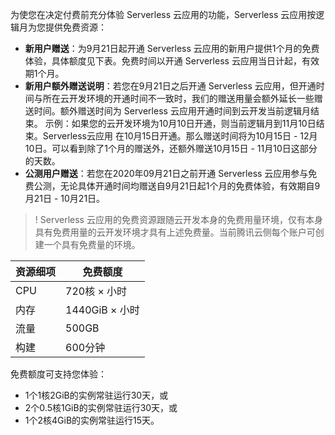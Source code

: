 

为使您在决定付费前充分体验 Serverless 云应用的功能，Serverless 云应用按逻辑月为您提供免费资源：

- **新用户赠送**：为9月21日起开通 Serverless 云应用的新用户提供1个月的免费体验，具体额度见下表。免费时间以开通 Serverless 云应用当日计起，有效期1个月。
- **新用户额外赠送说明**：若您在9月21日之后开通 Serverless 云应用，但开通时间与所在云开发环境的开通时间不一致时，我们的赠送用量会额外延长一些赠送时间。额外赠送时间为 Serverless 云应用开通时间到云开发当前逻辑月结束。
示例：如果您的云开发环境为10月10日开通，则当前逻辑月到11月10日结束。Serverless云应用 在10月15日开通。那么赠送时间将为10月15日 - 12月10日。可以看到除了1个月的赠送外，还额外赠送10月15日 - 11月10日这部分的天数。
- **公测用户赠送**：若您在2020年09月21日之前开通 Serverless 云应用参与免费公测，无论具体开通时间均赠送自9月21日起1个月的免费体验，有效期自9月21日 - 10月21日。



>! Serverless 云应用的免费资源跟随云开发本身的免费用量环境，仅有本身具有免费用量的云开发环境才具有上述免费量。当前腾讯云侧每个账户可创建一个具有免费量的环境。

| **资源细项** | 免费额度      |
| ------------ | ------------- |
| CPU          | 720核 × 小时   |
| 内存         | 1440GiB × 小时 |
| 流量         | 500GB         |
| 构建         | 600分钟       |

免费额度可支持您体验：

- 1个1核2GiB的实例常驻运行30天，或
- 2个0.5核1GiB的实例常驻运行30天，或
- 1个2核4GiB的实例常驻运行15天。
